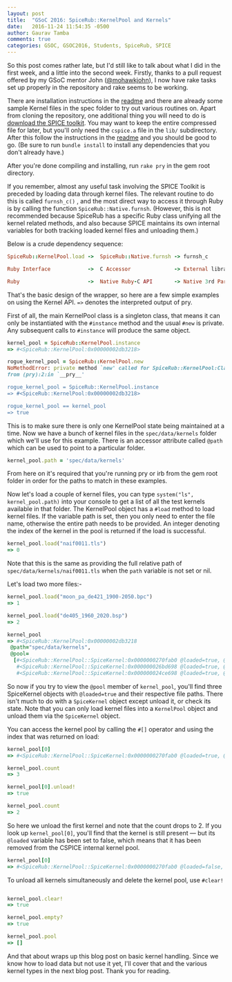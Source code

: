 ```yaml
---
layout: post
title:  "GSoC 2016: SpiceRub::KernelPool and Kernels"
date:   2016-11-24 11:54:35 -0500
author: Gaurav Tamba
comments: true
categories: GSOC, GSOC2016, Students, SpiceRub, SPICE
---
```


So this post comes rather late, but I'd still like to talk about what I did in the first week, and a little into the second week. 
Firstly, thanks to a pull request offered by my GSoC mentor John ([@mohawkjohn][mohawkjohn]), I now have rake tasks set up properly in the repository and rake seems to be working. 

There are installation instructions in the [readme][readme] and there are already some sample Kernel files in
the spec folder to try out various routines on. Apart from cloning the repository, one additional thing you will need to do is [download the SPICE toolkit][toolkit]. You may want to keep the entire compressed file for later, but you'll only need the `cspice.a` file in the `lib/` subdirectory. After this follow the instructions in the [readme][readme] and you should be good to go. (Be sure to run `bundle install` to install any dependencies that you don't already have.)

After you're done compiling and installing, run `rake pry` in the gem root directory.

If you remember, almost any useful task involving the SPICE Toolkit is preceded by loading data through kernel files. The relevant routine to do this is called `furnsh_c()` , and the most direct way to access it through Ruby is by calling the function `SpiceRub::Native.furnsh`. (However, this is not recommended because SpiceRub has a specific Ruby class unifying all the kernel related methods, and also because SPICE maintains its own internal variables for both tracking loaded kernel files and unloading them.)

Below is a crude dependency sequence:

```ruby
SpiceRub::KernelPool.load ->  SpiceRub::Native.furnsh -> furnsh_c

Ruby Interface            ->  C Accessor              -> External library 

Ruby                      ->  Native Ruby-C API       -> Native 3rd Party C
``` 

That's the basic design of the wrapper, so here are a few simple examples on using the Kernel API. `=>` denotes the interpreted output of pry.

First of all, the main KernelPool class is a singleton class, that means it can only be instantiated with the `#instance` method and the usual `#new` is private.
Any subsequent calls to `#instance` will produce the same object.

```ruby
kernel_pool = SpiceRub::KernelPool.instance
=> #<SpiceRub::KernelPool:0x00000002db3218>

rogue_kernel_pool = SpiceRub::KernelPool.new
NoMethodError: private method `new' called for SpiceRub::KernelPool:Class
from (pry):2:in `__pry__'

rogue_kernel_pool = SpiceRub::KernelPool.instance
=> #<SpiceRub::KernelPool:0x00000002db3218>

rogue_kernel_pool == kernel_pool
=> true
``` 

This is to make sure there is only one KernelPool state being maintained at a time. Now we have a bunch of kernel files in the `spec/data/kernels` folder which we'll use for this example. There is an accessor attribute called `@path` which can be used to point to a particular folder.

```ruby 
kernel_pool.path = 'spec/data/kernels'
``` 

From here on it's required that you're running pry or irb from the gem root folder in order for the paths to match in these examples.

Now let's load a couple of kernel files, you can type `system("ls", kernel_pool.path)` into your console to get a list of all the test kernels available in that folder. The KernelPool object has a `#load` method to load kernel files. If the variable path is set, then you only need to enter the file name, otherwise the entire path needs to be provided. An integer denoting the index of the kernel in the pool is returned if the load is successful.


```ruby 
kernel_pool.load("naif0011.tls")
=> 0
```

Note that this is the same as providing the full relative path of `spec/data/kernels/naif0011.tls` when the `path`	variable is not set or nil.

Let's load two more files:-

```ruby 
kernel_pool.load("moon_pa_de421_1900-2050.bpc")
=> 1

kernel_pool.load("de405_1960_2020.bsp")
=> 2

kernel_pool
=> #<SpiceRub::KernelPool:0x00000002db3218
 @path="spec/data/kernels",
 @pool=
  [#<SpiceRub::KernelPool::SpiceKernel:0x0000000270fab0 @loaded=true, @path_to="spec/data/kernels/naif0011.tls">,
   #<SpiceRub::KernelPool::SpiceKernel:0x000000026bd698 @loaded=true, @path_to="spec/data/kernels/moon_pa_de421_1900-2050.bpc">,
   #<SpiceRub::KernelPool::SpiceKernel:0x000000024ce698 @loaded=true, @path_to="spec/data/kernels/de405_1960_2020.bsp">]>

```

So now if you try to view the `@pool` member of `kernel_pool`, you'll find three SpiceKernel objects with `@loaded=true` and their respective file paths.
There isn't much to do with a `SpiceKernel` object except unload it, or check its state. Note that you can only load kernel files into a `KernelPool` object and unload them via the `SpiceKernel` object. 

You can access the kernel pool by calling the `#[]` operator and using the index that was returned on load:

```ruby
kernel_pool[0]
=> #<SpiceRub::KernelPool::SpiceKernel:0x0000000270fab0 @loaded=true, @path_to="spec/data/kernels/naif0011.tls">

kernel_pool.count
=> 3

kernel_pool[0].unload!
=> true

kernel_pool.count
=> 2

```

So here we unload the first kernel and note that the count drops to 2. If you look up `kernel_pool[0]`, you'll find that the kernel is still present &mdash; but its `@loaded` variable has been set to false, which means that it has been removed from the CSPICE internal kernel pool.

```ruby
kernel_pool[0]
=> #<SpiceRub::KernelPool::SpiceKernel:0x0000000270fab0 @loaded=false, @path_to="spec/data/kernels/naif0011.tls">
```

To unload all kernels simultaneously and delete the kernel pool, use `#clear!`

```ruby

kernel_pool.clear!
=> true

kernel_pool.empty?
=> true

kernel_pool.pool
=> []
```

And that about wraps up this blog post on basic kernel handling. Since we know how to load data but not use it yet, I'll cover that and the various kernel types in the next blog post. Thank you for reading.



[mohawkjohn]: https://github.com/mohawkjohn
[spicerub]: https://github.com/sciruby/spice_rub
[readme]: https://github.com/sciruby/spice_rub/blob/master/README.rdoc
[toolkit]: https://naif.jpl.nasa.gov/naif/toolkit_C.html

